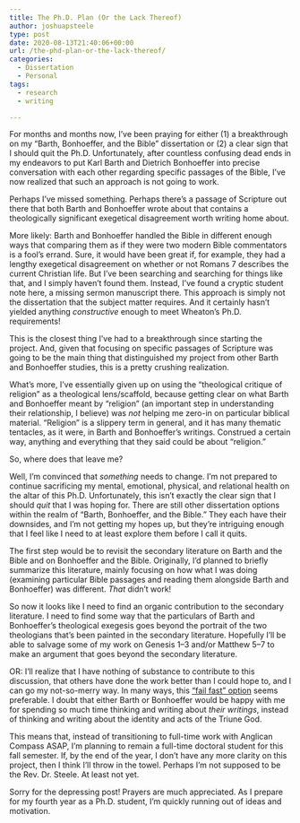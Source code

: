 ```yaml
---
title: The Ph.D. Plan (Or the Lack Thereof)
author: joshuapsteele
type: post
date: 2020-08-13T21:40:06+00:00
url: /the-phd-plan-or-the-lack-thereof/
categories:
  - Dissertation
  - Personal
tags:
  - research
  - writing

---
```

For months and months now, I’ve been praying for either (1) a breakthrough on my “Barth, Bonhoeffer, and the Bible” dissertation or (2) a clear sign that I should quit the Ph.D. Unfortunately, after countless confusing dead ends in my endeavors to put Karl Barth and Dietrich Bonhoeffer into precise conversation with each other regarding specific passages of the Bible, I’ve now realized that such an approach is not going to work. 

Perhaps I’ve missed something. Perhaps there’s a passage of Scripture out there that both Barth and Bonhoeffer wrote about that contains a theologically significant exegetical disagreement worth writing home about.

More likely: Barth and Bonhoeffer handled the Bible in different enough ways that comparing them as if they were two modern Bible commentators is a fool’s errand. Sure, it would have been great if, for example, they had a lengthy exegetical disagreement on whether or not Romans 7 describes the current Christian life. But I’ve been searching and searching for things like that, and I simply haven’t found them. Instead, I’ve found a cryptic student note here, a missing sermon manuscript there. This approach is simply not the dissertation that the subject matter requires. And it certainly hasn’t yielded anything _constructive_ enough to meet Wheaton’s Ph.D. requirements!

This is the closest thing I’ve had to a breakthrough since starting the project. And, given that focusing on specific passages of Scripture was going to be the main thing that distinguished my project from other Barth and Bonhoeffer studies, this is a pretty crushing realization. 

What’s more, I’ve essentially given up on using the “theological critique of religion” as a theological lens/scaffold, because getting clear on what Barth and Bonhoeffer meant by “religion” (an important step in understanding their relationship, I believe) was _not_ helping me zero-in on particular biblical material. “Religion” is a slippery term in general, and it has many thematic tentacles, as it were, in Barth and Bonhoeffer’s writings. Construed a certain way, anything and everything that they said could be about “religion.”

So, where does that leave me? 

Well, I’m convinced that _something_ needs to change. I’m not prepared to continue sacrificing my mental, emotional, physical, and relational health on the altar of this Ph.D. Unfortunately, this isn’t exactly the clear sign that I should _quit_ that I was hoping for. There are still other dissertation options within the realm of “Barth, Bonhoeffer, and the Bible.” They each have their downsides, and I’m not getting my hopes up, but they’re intriguing enough that I feel like I need to at least explore them before I call it quits.

The first step would be to revisit the secondary literature on Barth and the Bible and on Bonhoeffer and the Bible. Originally, I’d planned to briefly summarize this literature, mainly focusing on how what I was doing (examining particular Bible passages and reading them alongside Barth and Bonhoeffer) was different. _That_ didn’t work! 

So now it looks like I need to find an organic contribution to the secondary literature. I need to find some way that the particulars of Barth and Bonhoeffer’s theological exegesis goes beyond the portrait of the two theologians that’s been painted in the secondary literature. Hopefully I’ll be able to salvage some of my work on Genesis 1–3 and/or Matthew 5–7 to make an argument that goes beyond the secondary literature. 

OR: I’ll realize that I have nothing of substance to contribute to this discussion, that others have done the work better than I could hope to, and I can go my not-so-merry way. In many ways, this [“fail fast” option][1] seems preferable. I doubt that either Barth or Bonhoeffer would be happy with me for spending so much time thinking and writing about _their writings_, instead of thinking and writing about the identity and acts of the Triune God.

This means that, instead of transitioning to full-time work with Anglican Compass ASAP, I’m planning to remain a full-time doctoral student for this fall semester. If, by the end of the year, I don’t have any more clarity on this project, then I think I’ll throw in the towel. Perhaps I’m not supposed to be the Rev. Dr. Steele. At least not yet.

Sorry for the depressing post! Prayers are much appreciated. As I prepare for my fourth year as a Ph.D. student, I’m quickly running out of ideas and motivation.

 [1]: https://www.forbes.com/sites/sunniegiles/2018/04/30/how-to-fail-faster-and-why-you-should/#6949cc94c177